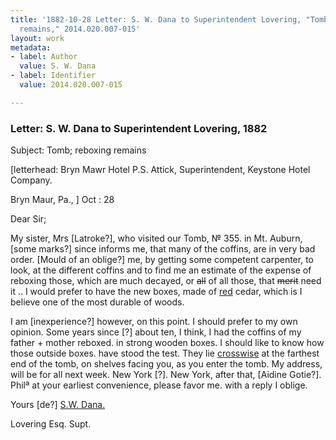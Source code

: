 ```yaml
---
title: '1882-10-28 Letter: S. W. Dana to Superintendent Lovering, "Tomb, reboxing
  remains," 2014.020.007-015'
layout: work
metadata:
- label: Author
  value: S. W. Dana
- label: Identifier
  value: 2014.020.007-015

---
```

<div class="pages">
<div id="page-1485696">
<h3><a name="page-1485696">Letter: S. W. Dana to Superintendent Lovering, 1882</a></h3>
<div class="page-content">
<p>Subject: Tomb; reboxing remains</p>
<p>[letterhead: Bryn Mawr Hotel<span class='line-break'> </span>P.S. Attick, <span class='line-break'> </span>Superintendent,<span class='line-break'> </span>Keystone Hotel Company.</p>
<p>Bryn Maur, Pa., ] Oct : 28</p>
<p>Dear Sir;</p>
<p>My sister, Mrs [Latroke?], who visited our<span class='line-break'> </span>Tomb, № 355. in Mt. Auburn, [some marks?] since<span class='line-break'> </span>informs me, that many of the coffins, are in very<span class='line-break'> </span>bad order. [Mould of an oblige?] me, by getting some<span class='line-break'> </span>competent carpenter, to look, at the different coffins<span class='line-break'> </span>and to find me an estimate of the expense<span class='line-break'> </span>of reboxing those, which are much decayed, or <del>all</del><span class='line-break'> </span>of all those, that <del>merit</del> need it .. I would prefer<span class='line-break'> </span>to have the new boxes, made of <ins>red</ins> cedar, which<span class='line-break'> </span>is I believe one of the most durable of woods.</p>
<p>I am [inexperience?] however, on this point. I<span class='line-break'> </span>should prefer to my own opinion. Some years since<span class='line-break'> </span>[?] about ten, I think, I had the coffins of <span class='line-break'> </span>my father + mother reboxed. in strong wooden<span class='line-break'> </span>boxes. I should like to know how those outside <span class='line-break'> </span>boxes. have stood the test. They lie <ins>crosswise</ins><span class='line-break'> </span>at the farthest end of the tomb, on shelves facing<span class='line-break'> </span>you, as you enter the tomb. My address, will be<span class='line-break'> </span>for all next week. New York [?]. New York, <span class='line-break'> </span>after that, [Aidine Gotie?]. Philª at your earliest<span class='line-break'> </span>convenience, please favor me. with a reply I oblige.</p>
<p>Yours [de?]<span class='line-break'> </span><ins>S.W. Dana.</ins></p>
<p>Lovering Esq. Supt.</p>
</div>
</div>
<br />
</div>
